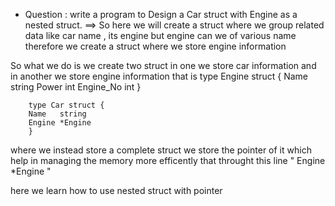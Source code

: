 * Question : write a program to Design a Car struct with Engine as a nested struct.
==> So here we will create a struct  where we group related data like car name , its engine but engine can we of various name therefore we create a struct where we store engine information


So what we do is we create two struct in one we store car information and in another we store engine information
that is 
        type Engine struct {
    	Name      string
    	Power     int
    	Engine_No int
        }

        type Car struct {
    	Name   string
    	Engine *Engine
        }

where we instead store a complete struct we store the pointer of it which help in managing the memory more efficently 
that throught this line " Engine *Engine "

here we learn how to use nested struct with pointer